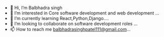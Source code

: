 - 👋 Hi, I’m Balbhadra singh 
- 👀 I’m interested in Core software development and web development ...
- 🌱 I’m currently learning React,Python,Django....
- 💞️ I’m looking to collaborate on software development roles ...
- 📫 How to reach me balbhadrasinghpatel111@gmail.com...

<!---
balbhadra04/balbhadra04 is a ✨ special ✨ repository because its `README.md` (this file) appears on your GitHub profile.
You can click the Preview link to take a look at your changes.
--->
